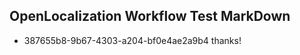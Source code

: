 ## OpenLocalization Workflow Test MarkDown
* 387655b8-9b67-4303-a204-bf0e4ae2a9b4 thanks!

<!--HONumber=Jul16_HO5-->



